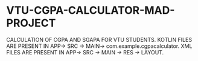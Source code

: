 # VTU-CGPA-CALCULATOR-MAD-PROJECT
CALCULATION OF CGPA AND SGAPA FOR VTU STUDENTS.
KOTLIN FILES ARE PRESENT IN APP-> SRC -> MAIN-> com.example.cgpacalculator.
XML FILES ARE PRESENT IN APP-> SRC -> MAIN -> RES -> LAYOUT.
